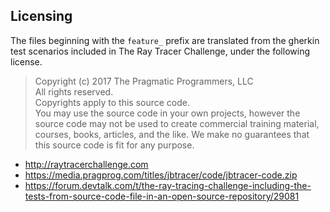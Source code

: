 ## Licensing

The files beginning with the `feature_` prefix are translated from the gherkin test scenarios 
included in The Ray Tracer Challenge, under the following license.

> Copyright (c) 2017 The Pragmatic Programmers, LLC  
> All rights reserved.  
> Copyrights apply to this source code.  
> You may use the source code in your own projects, however the source code
may not be used to create commercial training material, courses, books,
articles, and the like. We make no guarantees that this source code is fit
for any purpose.

- http://raytracerchallenge.com
- https://media.pragprog.com/titles/jbtracer/code/jbtracer-code.zip
- https://forum.devtalk.com/t/the-ray-tracing-challenge-including-the-tests-from-source-code-file-in-an-open-source-repository/29081
